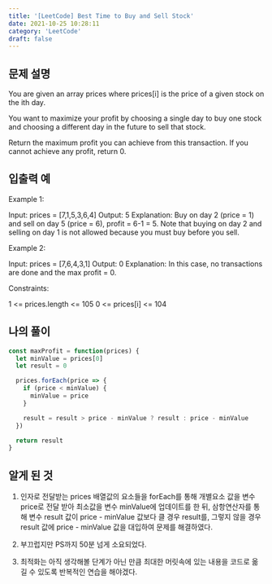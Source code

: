 ```yaml
---
title: '[LeetCode] Best Time to Buy and Sell Stock'
date: 2021-10-25 10:28:11
category: 'LeetCode'
draft: false
---
```


## 문제 설명

You are given an array prices where prices[i] is the price of a given stock on the ith day.

You want to maximize your profit by choosing a single day to buy one stock and choosing a different day in the future to sell that stock.

Return the maximum profit you can achieve from this transaction. If you cannot achieve any profit, return 0.

## 입출력 예

Example 1:

Input: prices = [7,1,5,3,6,4]
Output: 5
Explanation: Buy on day 2 (price = 1) and sell on day 5 (price = 6), profit = 6-1 = 5.
Note that buying on day 2 and selling on day 1 is not allowed because you must buy before you sell.

Example 2:

Input: prices = [7,6,4,3,1]
Output: 0
Explanation: In this case, no transactions are done and the max profit = 0.

Constraints:

1 <= prices.length <= 105
0 <= prices[i] <= 104

## 나의 풀이

```javascript
const maxProfit = function(prices) {
  let minValue = prices[0]
  let result = 0

  prices.forEach(price => {
    if (price < minValue) {
      minValue = price
    }

    result = result > price - minValue ? result : price - minValue
  })

  return result
}
```

## 알게 된 것

1. 인자로 전달받는 prices 배열값의 요소들을 forEach를 통해 개별요소 값을 변수 price로 전달 받아 최소값을 변수 minValue에 업데이트를 한 뒤, 삼항연산자를 통해 변수 result 값이 price - minValue 값보다 클 경우 result를, 그렇지 않을 경우 result 값에 price - minValue 값을 대입하여 문제를 해결하였다.

2. 부끄럽지만 PS까지 50분 넘게 소요되었다.

3. 최적화는 아직 생각해볼 단계가 아닌 만큼 최대한 머릿속에 있는 내용을 코드로 옮길 수 있도록 반복적인 연습을 해야겠다.
